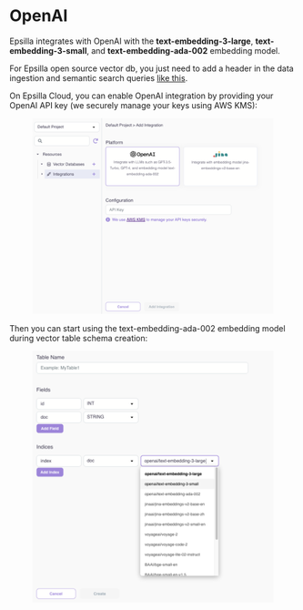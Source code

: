# OpenAI

Epsilla integrates with OpenAI with the **text-embedding-3-large**, **text-embedding-3-small**, and **text-embedding-ada-002** embedding model.

For Epsilla open source vector db, you just need to add a header in the data ingestion and semantic search queries [like this](../../vector-database/embeddings.md#openai-embedding).

On Epsilla Cloud, you can enable OpenAI integration by providing your OpenAI API key (we securely manage your keys using AWS KMS):

<figure><img src="../../.gitbook/assets/Screenshot 2023-12-29 at 11.36.48 PM.png" alt=""><figcaption></figcaption></figure>

Then you can start using the text-embedding-ada-002 embedding model during vector table schema creation:

<figure><img src="../../.gitbook/assets/Screenshot 2024-01-31 at 12.10.57 PM.png" alt=""><figcaption></figcaption></figure>
